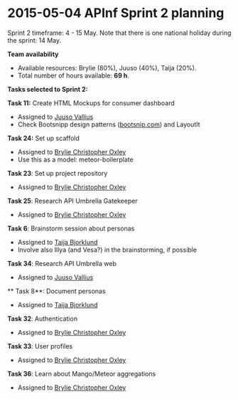 #  2015-05-04 APInf Sprint 2 planning

Sprint 2 timeframe: 4 - 15 May. Note that there is one national holiday during the sprint: 14 May.

**Team availability**

*   Available resources: Brylie (80%), Juuso (40%), Taija (20%). 
*   Total number of hours available: **69 h**.

**Tasks selected to Sprint 2:**

**Task 11:** Create HTML Mockups for consumer dashboard

*   Assigned to [Juuso Vallius](/ep/profile/tPN01rySCnJ)
*   Check Bootsnipp design patterns ([bootsnip.com](https://bootsnip.com)) and LayoutIt

**Task 24:**  Set up scaffold

*   Assigned to [Brylie Christopher Oxley](/ep/profile/wbZ2WS6e73L)
*   Use this as a model: meteor-boilerplate

**Task 23**: Set up project repository

*   Assigned to [Brylie Christopher Oxley](/ep/profile/wbZ2WS6e73L)

**Task 25**: Research API Umbrella Gatekeeper

*   Assigned to [Brylie Christopher Oxley](/ep/profile/wbZ2WS6e73L)

**Task 6**: Brainstorm session about personas

*   Assigned to [Taija Bjorklund](/ep/profile/qMJYdtOf8Ww)
*   Involve also Illya (and Vesa?) in the brainstorming, if possible

**Task 34**: Research API Umbrella web

*   Assigned to [Juuso Vallius](/ep/profile/tPN01rySCnJ)

** Task 8**: Document personas

*    Assigned to [Taija Bjorklund](/ep/profile/qMJYdtOf8Ww)

**Task 32**: Authentication

*   Assigned to [Brylie Christopher Oxley](/ep/profile/wbZ2WS6e73L)

**Task  33**: User profiles

*   Assigned to [Brylie Christopher Oxley](/ep/profile/wbZ2WS6e73L)

**Task 36**: Learn about Mango/Meteor aggregations

*   Assigned to [Brylie Christopher Oxley](/ep/profile/wbZ2WS6e73L)